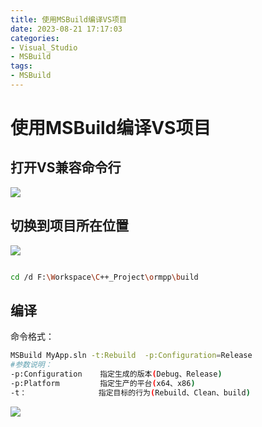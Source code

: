 ```yaml
---
title: 使用MSBuild编译VS项目
date: 2023-08-21 17:17:03
categories:
- Visual_Studio
- MSBuild
tags:
- MSBuild
---
```



# 使用MSBuild编译VS项目



## 打开VS兼容命令行
![](http://feizhufanfan.top:18088/minio/images/blog/20230821172431.png)

## 切换到项目所在位置
![](http://feizhufanfan.top:18088/minio/images/blog/20230821172625.png)
``` bash

cd /d F:\Workspace\C++_Project\ormpp\build

```

## 编译
命令格式：
``` bash
MSBuild MyApp.sln -t:Rebuild  -p:Configuration=Release
#参数说明：
-p:Configuration    指定生成的版本(Debug、Release)
-p:Platform         指定生产的平台(x64、x86)
-t：                指定目标的行为(Rebuild、Clean、build)

```
![](http://feizhufanfan.top:18088/minio/images/blog/20230821180326.png)

